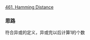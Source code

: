 [461. Hamming Distance](https://leetcode.com/problems/hamming-distance/)

### 思路
符合异或的定义，异或完以后计算1的个数